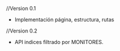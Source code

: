 
//Version 0.1

- Implementación página, estructura, rutas

//Version 0.2

- API indices filtrado por MONITORES.

